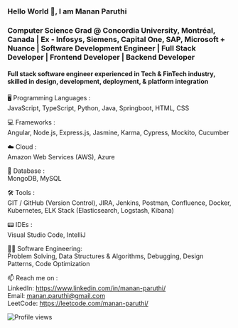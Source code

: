 ### Hello World 👋, I am Manan Paruthi 
### Computer Science Grad @ Concordia University, Montréal, Canada | Ex - Infosys, Siemens, Capital One, SAP, Microsoft + Nuance | Software Development Engineer | Full Stack Developer | Frontend Developer | Backend Developer

#### Full stack software engineer experienced in Tech & FinTech industry, skilled in design, development, deployment, & platform integration


🖥️ Programming Languages :   
JavaScript, TypeScript, Python, Java, Springboot, HTML, CSS 

💻 Frameworks :   
Angular, Node.js, Express.js, Jasmine, Karma, Cypress, Mockito, Cucumber
 
 ☁️ Cloud :   
Amazon Web Services (AWS), Azure
 
💾 Database :   
MongoDB, MySQL

🛠️ Tools :   
GIT / GitHub (Version Control), JIRA, Jenkins, Postman, Confluence, Docker, Kubernetes, ELK Stack (Elasticsearch, Logstash, Kibana)

📟 IDEs :   
Visual Studio Code, IntelliJ

👨‍🎓 Software Engineering:   
Problem Solving, Data Structures & Algorithms, Debugging, Design Patterns, Code Optimization
  

📫 Reach me on :   
 LinkedIn: https://www.linkedin.com/in/manan-paruthi/  
 Email: manan.paruthi@gmail.com  
 LeetCode: https://leetcode.com/manan-paruthi/  

![Profile views](https://gpvc.arturio.dev/[MannParutthi])

<!--
**MannParutthi/MannParutthi** is a ✨ _special_ ✨ repository because its `README.md` (this file) appears on your GitHub profile.

Here are some ideas to get you started:

- 🔭 I’m currently working on ...
- 🌱 I’m currently learning ...
- 👯 I’m looking to collaborate on ...
- 🤔 I’m looking for help with ...
- 💬 Ask me about ...
- 📫 How to reach me: ...
- 😄 Pronouns: ...
- ⚡ Fun fact: ...
-->
